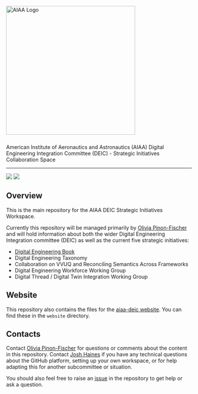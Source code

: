 <p>
  <img alt="AIAA Logo" width="350" style="margin-bottom: 25px;" src="https://raw.githubusercontent.com/aiaa-deic/strategic-initiatives/main/docs/public/img/darkLogo.png">
  <br/>
  American Institute of Aeronautics and Astronautics (AIAA) Digital Engineering Integration Committee (DEIC) - Strategic Initiatives Collaboration Space
</p>

---

<p>
  <a href="https://vitepress.dev/"><img src="https://img.shields.io/badge/vitepress-%2335495e.svg?style=flat&logo=vuedotjs&logoColor=%23#10B981" /></a>
  <a href="https://img.shields.io/badge/Conventional%20Commits-1.0.0-%23FE5196?logo=conventionalcommits&logoColor=white"><img src="https://img.shields.io/badge/Conventional%20Commits-1.0.0-%23FE5196?logo=conventionalcommits&logoColor=white" /></a>
</p>

## Overview

This is the main repository for the AIAA DEIC Strategic Initiatives Workspace.

Currently this repository will be managed primarily by [Olivia Pinon-Fischer](https://github.com/opinonfischer) and will hold information about both the wider Digital Engineering Integration committee (DEIC) as well as the current five strategic initiatives:

- [Digital Engineering Book](https://github.com/aiaa-deic/strategic-initiatives/discussions/categories/digital-engineering-book)
- Digital Engineering Taxonomy
- Collaboration on VVUQ and Reconciling Semantics Across Frameworks
- Digital Engineering Workforce Working Group
- Digital Thread / Digital Twin Integration Working Group

## Website

This repository also contains the files for the [aiaa-deic website](https://aiaadeic.org). You can find these in the `website` directory.

## Contacts

Contact [Olivia Pinon-Fischer](https://github.com/opinonfischer) for questions or comments about the content in this repository. Contact [Josh Haines](https://github.com/jdahines) if you have any technical questions about the GitHub platform, setting up your own workspace, or for help adapting this for another subcommittee or situation.

You should also feel free to raise an [issue](https://github.com/aiaa-deic/strategic-initiatives/issues) in the repository to get help or ask a question.
